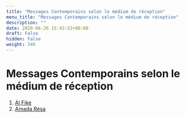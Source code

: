 ```yaml
---
title: "Messages Contemporains selon le médium de réception"
menu_title: "Messages Contemporains selon le médium de réception"
description: ""
date: 2020-06-26 15:43:52+00:00
draft: False
hidden: False
weight: 340
---
```

# Messages Contemporains selon le médium de réception

1. [Al Fike]()
2. [Amada Résa]()
